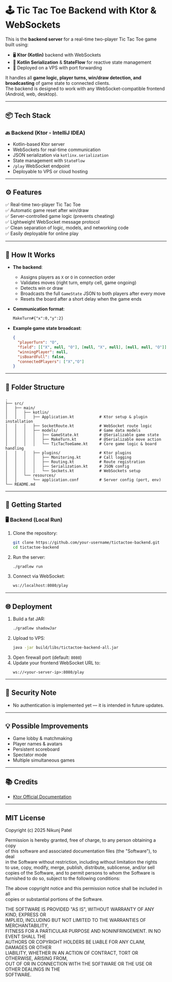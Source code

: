 # 🕹️ Tic Tac Toe Backend with Ktor & WebSockets

This is the **backend server** for a real-time two-player Tic Tac Toe game built using:
- 🖥️ **Ktor (Kotlin)** backend with WebSockets
- 🧠 **Kotlin Serialization** & **StateFlow** for reactive state management
- 🚀 Deployed on a VPS with port forwarding

It handles all **game logic, player turns, win/draw detection, and broadcasting** of game state to connected clients.  
The backend is designed to work with any WebSocket-compatible frontend (Android, web, desktop).

---

## 📦 Tech Stack

### 🔙 Backend (Ktor - IntelliJ IDEA)
- Kotlin-based Ktor server
- WebSockets for real-time communication
- JSON serialization via `kotlinx.serialization`
- State management with `StateFlow`
- `/play` WebSocket endpoint
- Deployable to VPS or cloud hosting

---

## ⚙️ Features

✅ Real-time two-player Tic Tac Toe  
✅ Automatic game reset after win/draw  
✅ Server-controlled game logic (prevents cheating)  
✅ Lightweight WebSocket message protocol  
✅ Clean separation of logic, models, and networking code  
✅ Easily deployable for online play

---

## 🧪 How It Works

- **The backend**:
    - Assigns players as `X` or `O` in connection order
    - Validates moves (right turn, empty cell, game ongoing)
    - Detects win or draw
    - Broadcasts the full `GameState` JSON to both players after every move
    - Resets the board after a short delay when the game ends


- **Communication format**:

  ```txt
  MakeTurn#{"x":0,"y":2}
  ```

- **Example game state broadcast**:
  ```json
  {
    "playerTurn": "O",
    "field": [["X", null, "O"], [null, "X", null], [null, null, "O"]],
    "winningPlayer": null,
    "isBoardFull": false,
    "connectedPlayers": ["X","O"]
  }
  ```

---

## 📂 Folder Structure

```
.
├── src/
│   ├── main/
│   │   ├── kotlin/
│   │   │   ├── Application.kt           # Ktor setup & plugin installation
│   │   │   ├── SocketRoute.kt           # WebSocket route logic
│   │   │   ├── models/                  # Game data models
│   │   │   │   ├── GameState.kt         # @Serializable game state
│   │   │   │   ├── MakeTurn.kt          # @Serializable move action
│   │   │   │   └── TicTacToeGame.kt     # Core game logic & board handling
│   │   │   ├── plugins/                 # Ktor plugins
│   │   │   │   ├── Monitoring.kt        # Call logging
│   │   │   │   ├── Routing.kt           # Route registration
│   │   │   │   ├── Serialization.kt     # JSON config
│   │   │   │   └── Sockets.kt           # WebSockets setup
│   │   └── resources/
│   │       └── application.conf         # Server config (port, env)
└── README.md
```
---

## 🚀 Getting Started

### 🖥️ Backend (Local Run)

1. Clone the repository:
   ```bash
   git clone https://github.com/your-username/tictactoe-backend.git
   cd tictactoe-backend
   ```
2. Run the server:
   ```bash
   ./gradlew run
   ```
3. Connect via WebSocket:
   ```bash
   ws://localhost:8080/play
   ```

---

## 🌐 Deployment

1. Build a fat JAR:
   ```bash
   ./gradlew shadowJar
   ```
2. Upload to VPS:
   ```bash
   java -jar build/libs/tictactoe-backend-all.jar
   ```
3. Open firewall port (default: `8080`)
4. Update your frontend WebSocket URL to:
   ```
   ws://<your-server-ip>:8080/play
   ```

---

## 🔐 Security Note

* No authentication is implemented yet — it is intended in future updates.

---

## 💡 Possible Improvements

* Game lobby & matchmaking
* Player names & avatars
* Persistent scoreboard
* Spectator mode
* Multiple simultaneous games

---

## 📚 Credits

* [Ktor Official Documentation](https://ktor.io/)

---

## MIT License

Copyright (c) 2025 Nikunj Patel

Permission is hereby granted, free of charge, to any person obtaining a copy  
of this software and associated documentation files (the "Software"), to deal  
in the Software without restriction, including without limitation the rights  
to use, copy, modify, merge, publish, distribute, sublicense, and/or sell  
copies of the Software, and to permit persons to whom the Software is  
furnished to do so, subject to the following conditions:

The above copyright notice and this permission notice shall be included in all  
copies or substantial portions of the Software.

THE SOFTWARE IS PROVIDED "AS IS", WITHOUT WARRANTY OF ANY KIND, EXPRESS OR  
IMPLIED, INCLUDING BUT NOT LIMITED TO THE WARRANTIES OF MERCHANTABILITY,  
FITNESS FOR A PARTICULAR PURPOSE AND NONINFRINGEMENT. IN NO EVENT SHALL THE  
AUTHORS OR COPYRIGHT HOLDERS BE LIABLE FOR ANY CLAIM, DAMAGES OR OTHER  
LIABILITY, WHETHER IN AN ACTION OF CONTRACT, TORT OR OTHERWISE, ARISING FROM,  
OUT OF OR IN CONNECTION WITH THE SOFTWARE OR THE USE OR OTHER DEALINGS IN THE  
SOFTWARE.
